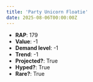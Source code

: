 ```yaml
---
title: 'Party Unicorn Floatie'
date: 2025-08-06T00:00:00Z
---
```

- **RAP**: 179
- **Value**: -1
- **Demand level**: -1
- **Trend**: -1
- **Projected?**: True
- **Hyped?**: True
- **Rare?**: True
